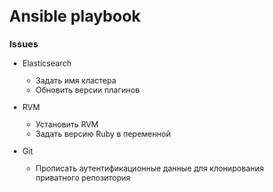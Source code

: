 # Ansible playbook

### Issues

- Elasticsearch
  - Задать имя кластера
  - Обновить версии плагинов

- RVM
  - Установить RVM
  - Задать версию Ruby в переменной

- Git
  - Прописать аутентификационные данные для клонирования приватного репозитория
